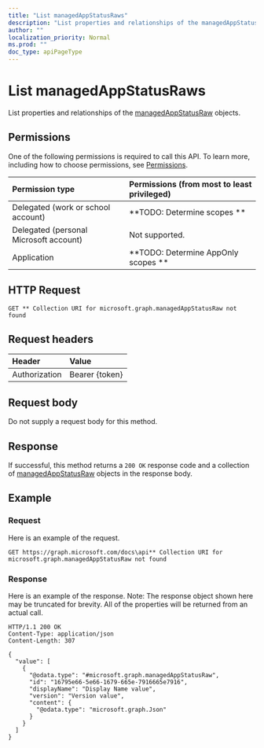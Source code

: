 ```yaml
---
title: "List managedAppStatusRaws"
description: "List properties and relationships of the managedAppStatusRaw objects."
author: ""
localization_priority: Normal
ms.prod: ""
doc_type: apiPageType
---
```


# List managedAppStatusRaws

List properties and relationships of the [managedAppStatusRaw](../resources/managedappstatusraw.md) objects.

## Permissions
One of the following permissions is required to call this API. To learn more, including how to choose permissions, see [Permissions](/concepts/permissions-reference.md).

|Permission type|Permissions (from most to least privileged)|
|:---|:---|
|Delegated (work or school account)|**TODO: Determine scopes **|
|Delegated (personal Microsoft account)|Not supported.|
|Application|**TODO: Determine AppOnly scopes **|

## HTTP Request
<!-- {
  "blockType": "ignored"
}
-->
``` http
GET ** Collection URI for microsoft.graph.managedAppStatusRaw not found
```

## Request headers
|Header|Value|
|:---|:---|
|Authorization|Bearer {token}|

## Request body
Do not supply a request body for this method.

## Response
If successful, this method returns a `200 OK` response code and a collection of [managedAppStatusRaw](../resources/managedappstatusraw.md) objects in the response body.

## Example

### Request
Here is an example of the request.
<!-- {
  "blockType": "request",
  "name": "get_managedappstatusraw"
}
-->
``` http
GET https://graph.microsoft.com/docs\api** Collection URI for microsoft.graph.managedAppStatusRaw not found
```

### Response
Here is an example of the response. Note: The response object shown here may be truncated for brevity. All of the properties will be returned from an actual call.
<!-- {
  "blockType": "response",
  "truncated": true,
  "@odata.type": "collection(microsoft.graph.managedappstatusraw)"
}
-->
``` http
HTTP/1.1 200 OK
Content-Type: application/json
Content-Length: 307

{
  "value": [
    {
      "@odata.type": "#microsoft.graph.managedAppStatusRaw",
      "id": "16795e66-5e66-1679-665e-7916665e7916",
      "displayName": "Display Name value",
      "version": "Version value",
      "content": {
        "@odata.type": "microsoft.graph.Json"
      }
    }
  ]
}
```

